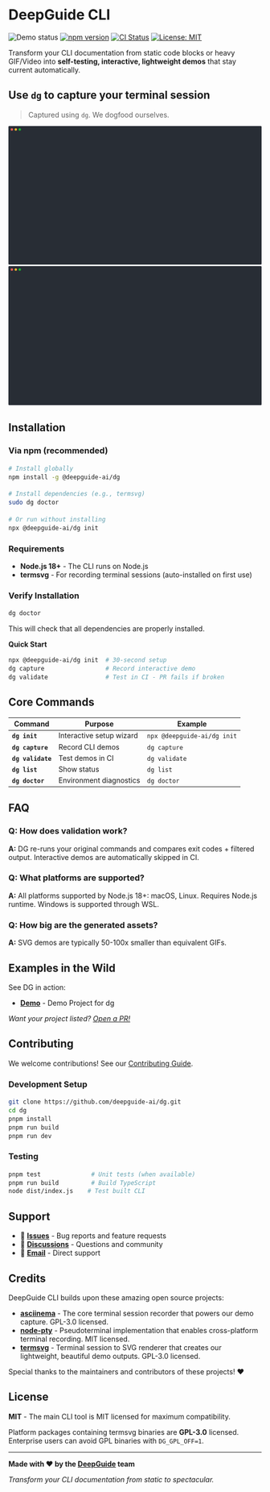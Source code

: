 # DeepGuide CLI


![Demo status](https://github.com/DeepGuide-Ai/dg/actions/workflows/dg-validate.yml/badge.svg) [![npm version](https://badge.fury.io/js/@deepguide-ai%2Fdg.svg)](https://www.npmjs.com/package/@deepguide-ai/dg) [![CI Status](https://github.com/deepguide-ai/dg/workflows/CI/badge.svg)](https://github.com/deepguide-ai/dg/actions) [![License: MIT](https://img.shields.io/badge/License-MIT-yellow.svg)](https://opensource.org/licenses/MIT)

Transform your CLI documentation from static code blocks or heavy GIF/Video into **self-testing, interactive, lightweight demos** that stay current automatically.

## Use `dg` to capture your terminal session

> Captured using `dg`. We dogfood ourselves.

<!--Remove one image if your site handles dark-mode automatically-->
![Capture - light](/.dg/svg/capture-light.svg#gh-light-mode-only)
![Capture - dark](/.dg/svg/capture-dark.svg#gh-dark-mode-only)


## Installation

### Via npm (recommended)

```bash
# Install globally
npm install -g @deepguide-ai/dg

# Install dependencies (e.g., termsvg)
sudo dg doctor

# Or run without installing
npx @deepguide-ai/dg init
```

### Requirements

- **Node.js 18+** - The CLI runs on Node.js
- **termsvg** - For recording terminal sessions (auto-installed on first use)

### Verify Installation

```bash
dg doctor
```

This will check that all dependencies are properly installed.

**Quick Start** 

```bash
npx @deepguide-ai/dg init  # 30-second setup
dg capture                 # Record interactive demo
dg validate                # Test in CI - PR fails if broken
```


## Core Commands

| Command | Purpose | Example |
|---------|---------|---------|
| **`dg init`** | Interactive setup wizard | `npx @deepguide-ai/dg init` |
| **`dg capture`** | Record CLI demos | `dg capture` |
| **`dg validate`** | Test demos in CI | `dg validate` |
| **`dg list`** | Show status | `dg list` |
| **`dg doctor`** | Environment diagnostics | `dg doctor` |


## FAQ

### **Q: How does validation work?**  
**A:** DG re-runs your original commands and compares exit codes + filtered output. Interactive demos are automatically skipped in CI.

### **Q: What platforms are supported?**
**A:** All platforms supported by Node.js 18+: macOS, Linux. Requires Node.js runtime. Windows is supported through WSL.

### **Q: How big are the generated assets?**
**A:** SVG demos are typically 50-100x smaller than equivalent GIFs.

## Examples in the Wild

See DG in action:
- **[Demo](https://github.com/deepguide-ai/dg-demo)** - Demo Project for dg

*Want your project listed? [Open a PR!](https://github.com/deepguide/dg/pulls)*

## Contributing

We welcome contributions! See our [Contributing Guide](CONTRIBUTING.md).

### Development Setup

```bash
git clone https://github.com/deepguide-ai/dg.git
cd dg
pnpm install
pnpm run build
pnpm run dev
```

### Testing

```bash
pnpm test              # Unit tests (when available)
pnpm run build         # Build TypeScript
node dist/index.js    # Test built CLI
```

## Support

- 🐛 **[Issues](https://github.com/deepguide/dg/issues)** - Bug reports and feature requests
- 💬 **[Discussions](https://github.com/deepguide/dg/discussions)** - Questions and community
- 📧 **[Email](mailto:support@deepguide.ai)** - Direct support

## Credits

DeepGuide CLI builds upon these amazing open source projects:

- **[asciinema](https://github.com/asciinema/asciinema)** - The core terminal session recorder that powers our demo capture. GPL-3.0 licensed.
- **[node-pty](https://github.com/microsoft/node-pty)** - Pseudoterminal implementation that enables cross-platform terminal recording. MIT licensed.
- **[termsvg](https://github.com/MrMarble/termsvg)** - Terminal session to SVG renderer that creates our lightweight, beautiful demo outputs. GPL-3.0 licensed.

Special thanks to the maintainers and contributors of these projects! ❤️

## License

**MIT** - The main CLI tool is MIT licensed for maximum compatibility.

Platform packages containing termsvg binaries are **GPL-3.0** licensed. Enterprise users can avoid GPL binaries with `DG_GPL_OFF=1`.

---

**Made with ❤️ by the [DeepGuide](https://deepguide.ai) team**

*Transform your CLI documentation from static to spectacular.* 